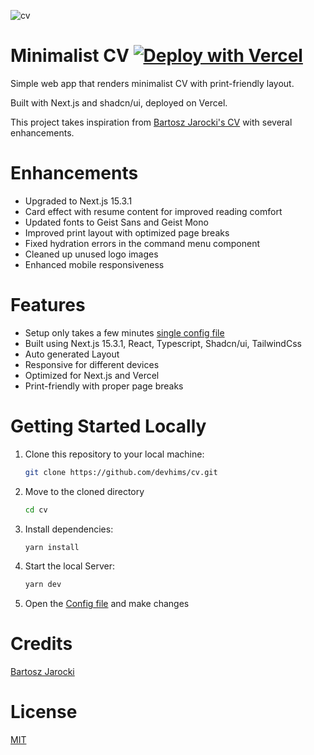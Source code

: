 ![cv](https://service.firecrawl.dev/storage/v1/object/public/media/screenshot-2bbb3466-1687-4a8a-96d1-a4a3a39f6e2c.png)

# Minimalist CV [![Deploy with Vercel](https://vercel.com/button)](https://vercel.com/new/clone?repository-url=https%3A%2F%2Fgithub.com%2Fdevhims%2Fcv)

Simple web app that renders minimalist CV with print-friendly layout.

Built with Next.js and shadcn/ui, deployed on Vercel.

This project takes inspiration from [Bartosz Jarocki's CV](https://github.com/BartoszJarocki/cv) with several enhancements.

# Enhancements

- Upgraded to Next.js 15.3.1
- Card effect with resume content for improved reading comfort
- Updated fonts to Geist Sans and Geist Mono
- Improved print layout with optimized page breaks
- Fixed hydration errors in the command menu component
- Cleaned up unused logo images
- Enhanced mobile responsiveness

# Features

- Setup only takes a few minutes [single config file](./src/data/resume-data.tsx)
- Built using Next.js 15.3.1, React, Typescript, Shadcn/ui, TailwindCss
- Auto generated Layout
- Responsive for different devices
- Optimized for Next.js and Vercel
- Print-friendly with proper page breaks

# Getting Started Locally

1. Clone this repository to your local machine:

   ```bash
   git clone https://github.com/devhims/cv.git
   ```

2. Move to the cloned directory

   ```bash
   cd cv
   ```

3. Install dependencies:

   ```bash
   yarn install
   ```

4. Start the local Server:

   ```bash
   yarn dev
   ```

5. Open the [Config file](./src/data/resume-data.tsx) and make changes

# Credits

[Bartosz Jarocki](https://github.com/BartoszJarocki/cv)

# License

[MIT](https://choosealicense.com/licenses/mit/)

